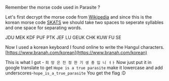 Remember the morse code used in Parasite ?

Let's first decrypt the morse code from [Wikipedia](https://en.wikipedia.org/wiki/Morse_code)
and since this is the korean morse code [SKATS](https://en.wikipedia.org/wiki/SKATS)
we should take two spaces to seperate syllables and one space for separating words.

JDU MEK KDF PUF PTK JEF LU GEUK CHK KUW FU SE

Now I used a korean keyboard I found online to write the Hangul characters.
[https://www.branah.com/korean](https://www.branah.com/korean)

This is what I got -
```희 망 은 진 정 한 기 생 충 입 니 ㅕㅏ```
Now just put it in google translate to get
```Hope is a true parasite```
make it lowercase and add underscores-```hope_is_a_true_parasite```
You get the flag :D